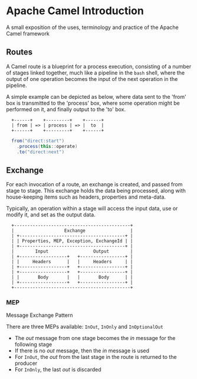 # Apache Camel Introduction
A small exposition of the uses, terminology and practice of the Apache Camel framework

## Routes
A Camel route is a blueprint for a process execution, consisting of a number of stages linked together, 
much like a pipeline in the `bash` shell, where the output of one operation becomes the input of the 
next operation in the pipeline.

A simple example can be depicted as below, where data sent to the 'from' box is transmitted to the 'process' box,
where some operation might be performed on it, and finally output to the 'to' box.
```text
  +------+    +---------+    +------+
  | from | => | process | => |  to  |
  +------+    +---------+    +------+
```

```java
  from("direct:start")
    .process(this::operate)
    .to("direct:next")
```

## Exchange
For each invocation of a route, an exchange is created, and passed from stage to stage.  This exchange holds the data
being processed, along with house-keeping items such as headers, properties and meta-data.

Typically, an operation within a stage will access the input data, use or modify it, and set as the output data.
```
  +--------------------------------------------+
  |                   Exchange                 |
  | +----------------------------------------+ |
  | | Properties, MEP, Exception, ExchangeId | |
  | +----------------------------------------+ |
  |        Input                 Output        |
  | +------------------+   +-----------------+ |
  | |     Headers      |   |     Headers     | |  
  | +------------------+   +-----------------+ |  
  | +------------------+   +-----------------+ |
  | |       Body       |   |       Body      | |  
  | +------------------+   +-----------------+ |  
  +--------------------------------------------+
```
### MEP
Message Exchange Pattern

There are three MEPs available: `InOut`, `InOnly` and `InOptionalOut`

*  The *out* message from one stage becomes the *in* message for the following stage
*  If there is no *out* message, then the *in* message is used
*  For `InOut`, the *out* from the last stage in the route is returned to the producer
*  For `InOnly`, the last *out* is discarded

